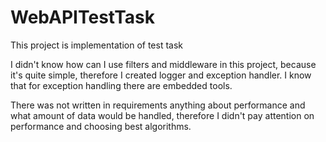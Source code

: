 # WebAPITestTask
This project is implementation of test task

I didn't know how can I use filters and middleware in this project, because it's quite simple,
therefore I created logger and exception handler. I know that for exception handling there are 
embedded tools.

There was not written in requirements anything about performance and what amount of data would be handled,
therefore I didn't pay attention on performance and choosing best algorithms.
